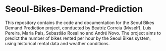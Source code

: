 # Seoul-Bikes-Demand-Prediction
This repository contains the code and documentation for the Seoul Bikes Demand Prediction project, conducted by Beatriz Correia (Myself), Luís Pereira, Maria Pais, Sebastião Rosalino and André Novo. The project aims to predict the number of bikes rented per hour by the Seoul Bikes system, using historical rental data and weather conditions.
